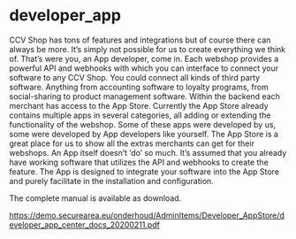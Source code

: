 # developer_app

CCV Shop has tons of features and integrations but of course there can always be
more. It’s simply not possible for us to create everything we think of. That’s were
you, an App developer, come in. Each webshop provides a powerful API and
webhooks with which you can interface to connect your software to any CCV Shop.
You could connect all kinds of third party software. Anything from accounting
software to loyalty programs, from social-sharing to product management software.
Within the backend each merchant has access to the App Store. Currently the App
Store already contains multiple apps in several categories, all adding or extending
the functionality of the webshop. Some of these apps were developed by us, some
were developed by App developers like yourself. The App Store is a great place for
us to show all the extras merchants can get for their webshops.
An App itself doesn’t ‘do’ so much. It’s assumed that you already have working
software that utilizes the API and webhooks to create the feature. The App is
designed to integrate your software into the App Store and purely facilitate in the
installation and configuration.

The complete manual is available as download.

https://demo.securearea.eu/onderhoud/AdminItems/Developer_AppStore/developer_app_center_docs_20200211.pdf
